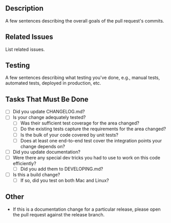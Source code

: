 ## Description
A few sentences describing the overall goals of the pull request's commits.

## Related Issues
List related issues.

## Testing
A few sentences describing what testing you've done, e.g., manual tests, automated tests, deployed in production, etc.

## Tasks That Must Be Done
- [ ] Did you update CHANGELOG.md?
- [ ] Is your change adequately tested?
  + [ ] Was their sufficient test coverage for the area changed?
  + [ ] Do the existing tests capture the requirements for the area changed?
  + [ ] Is the bulk of your code covered by unit tests?
  + [ ] Does at least one end-to-end test cover the integration points your change depends on?
- [ ] Did you update documentation?
- [ ] Were there any special dev tricks you had to use to work on this code efficiently?
  + [ ] Did you add them to DEVELOPING.md?
- [ ] Is this a build change?
  + [ ] If so, did you test on both Mac and Linux?

## Other
* If this is a documentation change for a particular release, please open the pull request against the release branch.
